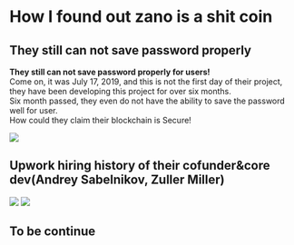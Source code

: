 # How I found out zano is a shit coin


## They still can not save password properly

**They still can not save password properly for users!**  
Come on, it was July 17, 2019, and this is not the first day of their project, they have been developing this project for over six months.  
Six month passed, they even do not have the ability to save the password well for user.  
How could they claim their blockchain is Secure!


![](https://user-images.githubusercontent.com/53112434/61601903-1e842b80-ac6a-11e9-97b7-9ed574abd3b3.png)


## Upwork hiring history of their cofunder&core dev(Andrey Sabelnikov,  Zuller Miller) 

![](https://user-images.githubusercontent.com/53112434/61576711-db15aa00-ab0f-11e9-89da-beb0759195ac.png)
![](https://user-images.githubusercontent.com/53112434/61576845-8d01a600-ab11-11e9-8370-91ec984fa3ae.png)

## To be continue
